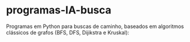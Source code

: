 # programas-IA-busca
Programas em Python para buscas de caminho, baseados em algoritmos clássicos de grafos (BFS, DFS, Dijikstra e Kruskal):
